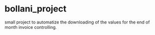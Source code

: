 # bollani_project
small project to automatize the downloading of the values for the end of month invoice controlling.
